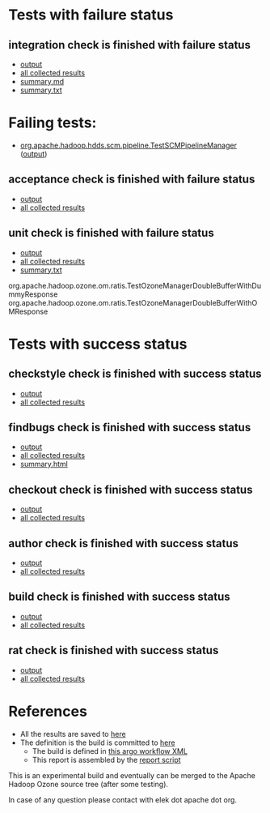 # Tests with failure status

## integration check is finished with failure status

   * [output](https://raw.githubusercontent.com/elek/ozone-ci-03/master/pr/pr-hdds-2477-q2ctp/integration/output.log)
   * [all collected results](https://github.com/elek/ozone-ci-03/tree/master/pr/pr-hdds-2477-q2ctp/integration)
   * [summary.md](https://github.com/elek/ozone-ci-03/tree/master/pr/pr-hdds-2477-q2ctp/integration/summary.md)
   * [summary.txt](https://github.com/elek/ozone-ci-03/tree/master/pr/pr-hdds-2477-q2ctp/integration/summary.txt)

# Failing tests: 

 * [org.apache.hadoop.hdds.scm.pipeline.TestSCMPipelineManager](hadoop-ozone/integration-test/org.apache.hadoop.hdds.scm.pipeline.TestSCMPipelineManager.txt) ([output](hadoop-ozone/integration-test/org.apache.hadoop.hdds.scm.pipeline.TestSCMPipelineManager-output.txt))

## acceptance check is finished with failure status

   * [output](https://raw.githubusercontent.com/elek/ozone-ci-03/master/pr/pr-hdds-2477-q2ctp/acceptance/output.log)
   * [all collected results](https://github.com/elek/ozone-ci-03/tree/master/pr/pr-hdds-2477-q2ctp/acceptance)


## unit check is finished with failure status

   * [output](https://raw.githubusercontent.com/elek/ozone-ci-03/master/pr/pr-hdds-2477-q2ctp/unit/output.log)
   * [all collected results](https://github.com/elek/ozone-ci-03/tree/master/pr/pr-hdds-2477-q2ctp/unit)
   * [summary.txt](https://github.com/elek/ozone-ci-03/tree/master/pr/pr-hdds-2477-q2ctp/unit/summary.txt)

org.apache.hadoop.ozone.om.ratis.TestOzoneManagerDoubleBufferWithDummyResponse
org.apache.hadoop.ozone.om.ratis.TestOzoneManagerDoubleBufferWithOMResponse


# Tests with success status

## checkstyle check is finished with success status

   * [output](https://raw.githubusercontent.com/elek/ozone-ci-03/master/pr/pr-hdds-2477-q2ctp/checkstyle/output.log)
   * [all collected results](https://github.com/elek/ozone-ci-03/tree/master/pr/pr-hdds-2477-q2ctp/checkstyle)


## findbugs check is finished with success status

   * [output](https://raw.githubusercontent.com/elek/ozone-ci-03/master/pr/pr-hdds-2477-q2ctp/findbugs/output.log)
   * [all collected results](https://github.com/elek/ozone-ci-03/tree/master/pr/pr-hdds-2477-q2ctp/findbugs)
   * [summary.html](https://elek.github.io/ozone-ci-03/pr/pr-hdds-2477-q2ctp/findbugs/summary.html)


## checkout check is finished with success status

   * [output](https://raw.githubusercontent.com/elek/ozone-ci-03/master/pr/pr-hdds-2477-q2ctp/checkout/output.log)
   * [all collected results](https://github.com/elek/ozone-ci-03/tree/master/pr/pr-hdds-2477-q2ctp/checkout)


## author check is finished with success status

   * [output](https://raw.githubusercontent.com/elek/ozone-ci-03/master/pr/pr-hdds-2477-q2ctp/author/output.log)
   * [all collected results](https://github.com/elek/ozone-ci-03/tree/master/pr/pr-hdds-2477-q2ctp/author)


## build check is finished with success status

   * [output](https://raw.githubusercontent.com/elek/ozone-ci-03/master/pr/pr-hdds-2477-q2ctp/build/output.log)
   * [all collected results](https://github.com/elek/ozone-ci-03/tree/master/pr/pr-hdds-2477-q2ctp/build)


## rat check is finished with success status

   * [output](https://raw.githubusercontent.com/elek/ozone-ci-03/master/pr/pr-hdds-2477-q2ctp/rat/output.log)
   * [all collected results](https://github.com/elek/ozone-ci-03/tree/master/pr/pr-hdds-2477-q2ctp/rat)




# References

 * All the results are saved to [here](https://github.com/elek/ozone-ci-03/tree/master/pr/pr-hdds-2477-q2ctp/)
 * The definition is the build is committed to [here](https://github.com/elek/argo-ozone)
    * The build is defined in [this argo workflow XML](https://github.com/elek/argo-ozone/blob/master/ozone-build.yaml)
    * This report is assembled by the [report script](https://github.com/elek/argo-ozone/blob/master/scripts/report.sh)

This is an experimental build and eventually can be merged to the Apache Hadoop Ozone source tree (after some testing).

In case of any question please contact with elek dot apache dot org.
